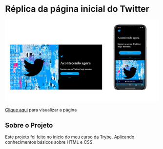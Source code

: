 # Réplica da página inicial do Twitter

<div align="center">
  <img src="/tuitter.jpeg" />
</div>

[Clique aqui](https://tuitter.netlify.app/) para visualizar a página


## Sobre o Projeto

Este projeto foi feito no inicio do meu curso da Trybe. Aplicando conhecimentos básicos sobre HTML e CSS.
